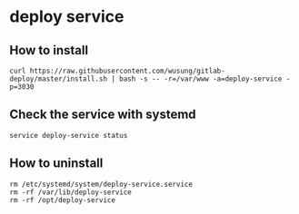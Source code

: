 # deploy service

## How to install

```
curl https://raw.githubusercontent.com/wusung/gitlab-deploy/master/install.sh | bash -s -- -r=/var/www -a=deploy-service -p=3030
```

## Check the service with systemd

```shell
service deploy-service status
```

## How to uninstall

```shell
rm /etc/systemd/system/deploy-service.service
rm -rf /var/lib/deploy-service
rm -rf /opt/deploy-service
```
